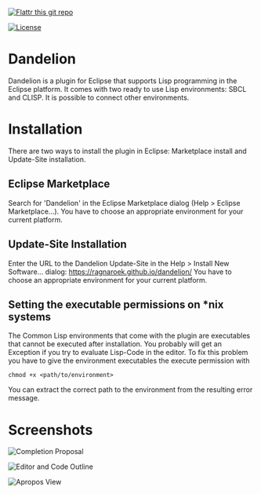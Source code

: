 [![Flattr this git repo](http://api.flattr.com/button/flattr-badge-large.png)](https://flattr.com/submit/auto?fid=g3qj00&url=https%3A%2F%2Fgithub.com%2FRagnaroek%2Fdandelion)

[![License](https://img.shields.io/badge/license-GPLv2-blue.svg)](https://github.com/Ragnaroek/rust-trellis/blob/master/LICENSE)

# Dandelion
Dandelion is a plugin for Eclipse that supports Lisp programming in the Eclipse platform. It comes with two ready to use Lisp environments: SBCL and CLISP. It is possible to connect other environments.

# Installation

There are two ways to install the plugin in Eclipse: Marketplace install and Update-Site installation.

## Eclipse Marketplace

Search for 'Dandelion' in the Eclipse Marketplace dialog (Help > Eclipse Marketplace...).
You have to choose an appropriate environment for your current platform.

## Update-Site Installation

Enter the URL to the Dandelion Update-Site in the Help > Install New Software... dialog:
https://ragnaroek.github.io/dandelion/
You have to choose an appropriate environment for your current platform.

## Setting the executable permissions on \*nix systems

The Common Lisp environments that come with the plugin are executables that cannot
be executed after installation. You probably will get an Exception if you try to
evaluate Lisp-Code in the editor. To fix this problem you have to give the environment
executables the execute permission with

`chmod +x <path/to/environment>`

You can extract the correct path to the environment from the resulting error message.

# Screenshots

![Completion Proposal](https://a.fsdn.com/con/app/proj/dandelion-ecl/screenshots/133391.jpg/182/137/2)

![Editor and Code Outline](https://a.fsdn.com/con/app/proj/dandelion-ecl/screenshots/133381.jpg/182/137/2)

![Apropos View](https://a.fsdn.com/con/app/proj/dandelion-ecl/screenshots/133393.jpg/182/137/2)
